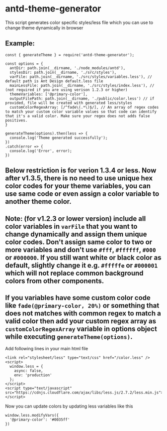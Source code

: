 # antd-theme-generator

This script generates color specific styles/less file which you can use to change theme dynamically in browser

## Example:

```
const { generateTheme } = require('antd-theme-generator');

const options = {
  antDir: path.join(__dirname, './node_modules/antd'),
  stylesDir: path.join(__dirname, './src/styles'),
  varFile: path.join(__dirname, './src/styles/variables.less'), // default path is Ant Design default.less file
  mainLessFile: path.join(__dirname, './src/styles/index.less'), // (not required if you are using verison 1.2.3 or higher)
  themeVariables: ['@primary-color'],
  outputFilePath: path.join(__dirname, './public/color.less') // if provided, file will be created with generated less/styles
  customColorRegexArray: [/^fade\(.*\)$/], // An array of regex codes to match your custom color variable values so that code can identify that it's a valid color. Make sure your regex does not adds false positives.
}

generateTheme(options).then(less => {
  console.log('Theme generated successfully');
})
.catch(error => {
  console.log('Error', error);
})
```


## Below restriction is for verion 1.3.4 or less. Now after v1.3.5, there is no need to use unique hex color codes for your theme variables, you can use same code or even assign a color variable to another theme color.
## Note: (for v1.2.3 or lower version) include all color variables in `varFile` that you want to change dynamically and assign them unique color codes. Don't assign same color to two or more variables and don't use `#fff`, `#ffffff`, `#000` or `#000000`. If you still want white or black color as default, slightly change it e.g. `#fffffe` or `#000001` which will not replace common background colors from other components. 

## If you variables have some custom color code like `fade(@primary-color, 20%)` or something that does not matches with common regex to match a valid color then add your custom regex array as `customColorRegexArray` variable in options object while executing `generateTheme(options)`.

Add following lines in your main html file

```
<link rel="stylesheet/less" type="text/css" href="/color.less" />
<script>
  window.less = {
    async: false,
    env: 'production'
  };
</script>
<script type="text/javascript" src="https://cdnjs.cloudflare.com/ajax/libs/less.js/2.7.2/less.min.js"></script>
```

Now you can update colors by updating less variables like this

```
window.less.modifyVars({
  '@primary-color': '#0035ff'
})
```
